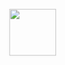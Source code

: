 <a href=" "><img width="84" height="84" src="https://www.credly.com/badges/78a67fca-4b11-41e4-9eab-eb10252a0c27/public_url"></a>
